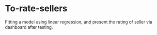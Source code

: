 # To-rate-sellers
Fitting a model using linear regression, and present the rating of seller via dashboard after testing.
